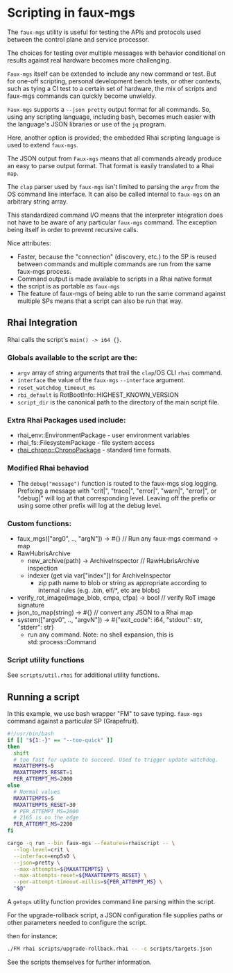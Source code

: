 # Scripting in faux-mgs

The `faux-mgs` utility is useful for testing the APIs and protocols used
between the control plane and service processor.

The choices for testing over multiple messages with behavior conditional
on results against real hardware becomes more challenging.

`Faux-mgs` itself can be extended to include any new command or
test. But for one-off scripting, personal development bench tests, or
other contexts, such as tying a CI test to a certain set of hardware,
the mix of scripts and faux-mgs commands can quickly become unwieldy.

`Faux-mgs` supports a `--json pretty` output format for all commands. So,
using any scripting language, including bash, becomes much easier with
the language's JSON libraries or use of the `jq` program.

Here, another option is provided; the embedded Rhai scripting language
is used to extend `faux-mgs`.

The JSON output from `Faux-mgs` means that all commands already produce
an easy to parse output format. That format is easily translated to a Rhai
`map`.

The `clap` parser used by `faux-mgs` isn't limited to parsing the `argv`
from the OS command line interface. It can also be called internal to
`faux-mgs` on an arbitrary string array.

This standardized command I/O means that the interpreter integration
does not have to be aware of any particular `faux-mgs` command. The
exception being itself in order to prevent recursive calls.

Nice attributes:
  - Faster, because the "connection" (discovery, etc.) to the SP is
    reused between commands and multiple commands are run from the same
    faux-mgs process.
  - Command output is made available to scripts in a Rhai native format
  - the script is as portable as `faux-mgs`
  - The feature of faux-mgs of being able to run the same command
    against multiple SPs means that a script can also be run that way.

## Rhai Integration

Rhai calls the script's `main() -> i64 {}`.

### Globals available to the script are the:

  - `argv` array of string arguments that trail the `clap`/OS CLI `rhai` command.
  - `interface` the value of the `faux-mgs` `--interface` argument.
  - `reset_watchdog_timeout_ms`
  - `rbi_default` is RotBootInfo::HIGHEST_KNOWN_VERSION
  - `script_dir` is the canonical path to the directory of the main
     script file.

### Extra Rhai Packages used include:

  - rhai_env::EnvironmentPackage - user environment variables
  - rhai_fs::FilesystemPackage - file system access
  - [rhai_chrono::ChronoPackage](https://github.com/iganev/rhai-chrono) - standard time formats.

### Modified Rhai behaviod
  - The `debug("message")` function is routed to the faux-mgs slog logging.
    Prefixing a message with "crit|", "trace|", "error|", "warn|", "error|", or "debug|"
    will log at that corresponding level. Leaving off the prefix or using some other
    prefix will log at the debug level.

### Custom functions:

  - faux_mgs(["arg0", .., "argN"]) -> #{} // Run any faux-mgs command -> map
  - RawHubrisArchive
      - new_archive(path) -> ArchiveInspector // RawHubrisArchive inspection
      - indexer (get via var["index"]) for ArchiveInspector
          - zip path name to blob or string as appropriate according to
            internal rules (e.g. .bin, elf/*, etc are blobs)
  - verify_rot_image(image_blob, cmpa, cfpa) -> bool // verify RoT image signature
  - json_to_map(string) -> #{} // convert any JSON to a Rhai map
  - system(["argv0", .., "argvN"]) -> #{"exit_code": i64, "stdout": str, "stderr": str}
      - run any command. Note: no shell expansion, this is std::process::Command

### Script utility functions

See `scripts/util.rhai` for additional utility functions.

## Running a script

In this example, we use bash wrapper "FM" to save typing.
`faux-mgs` command against a particular SP (Grapefruit).

```bash
#!/usr/bin/bash
if [[ "${1:-}" == "--too-quick" ]]
then
  shift
  # too fast for update to succeed. Used to trigger update watchdog.
  MAXATTEMPTS=5
  MAXATTEMPTS_RESET=1
  PER_ATTEMPT_MS=2000
else
  # Normal values
  MAXATTEMPTS=5
  MAXATTEMPTS_RESET=30
  # PER_ATTEMPT_MS=2000
  # 2165 is on the edge
  PER_ATTEMPT_MS=2200
fi

cargo -q run --bin faux-mgs --features=rhaiscript -- \
  --log-level=crit \
  --interface=enp5s0 \
  --json=pretty \
  --max-attempts=${MAXATTEMPTS} \
  --max-attempts-reset=${MAXATTEMPTS_RESET} \
  --per-attempt-timeout-millis=${PER_ATTEMPT_MS} \
  "$@"
```
A `getops` utility function provides command line parsing within
the script.

For the upgrade-rollback script, a JSON configuration file supplies
paths or other parameters needed to configure the script.

then for instance:
```bash
./FM rhai scripts/upgrade-rollback.rhai -- -c scripts/targets.json
```

See the scripts themselves for further information.
